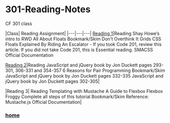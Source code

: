 # 301-Reading-Notes
CF 301 class

|Class| Reading Assignment|
|---|---|---|
[Reading 1](https://misalz.github.io/301-Reading-Notes/Read01.md)|Reading Shay Howe’s intro to RWD
All About Floats Bookmark/Skim
Don’t Overthink It Grids
CSS Floats Explained By Riding An Escalator - If you took Code 201, review this article. If you did not take Code 201, this is Essential reading.
SMACSS Official Documentation

[Reading 2](https://misalz.github.io/301-Reading-Notes/Read01.md)|Reading
JavaScript and jQuery book by Jon Duckett pages 293-301, 306-331 and 354-357
6 Reasons for Pair Programming
Bookmark/Skim
JavaScript and jQuery book by Jon Duckett pages 332-335
JavaScript and jQuery book by Jon Duckett pages 302-305|

|Reading 3| Reading
Templating with Mustache
A Guide to Flexbox
Flexbox Froggy
Complete all steps of this tutorial
Bookmark/Skim
Reference: Mustache.js Official Documentation|

### [home](https://misalz.github.io/301-Reading-Notes/readme.md)